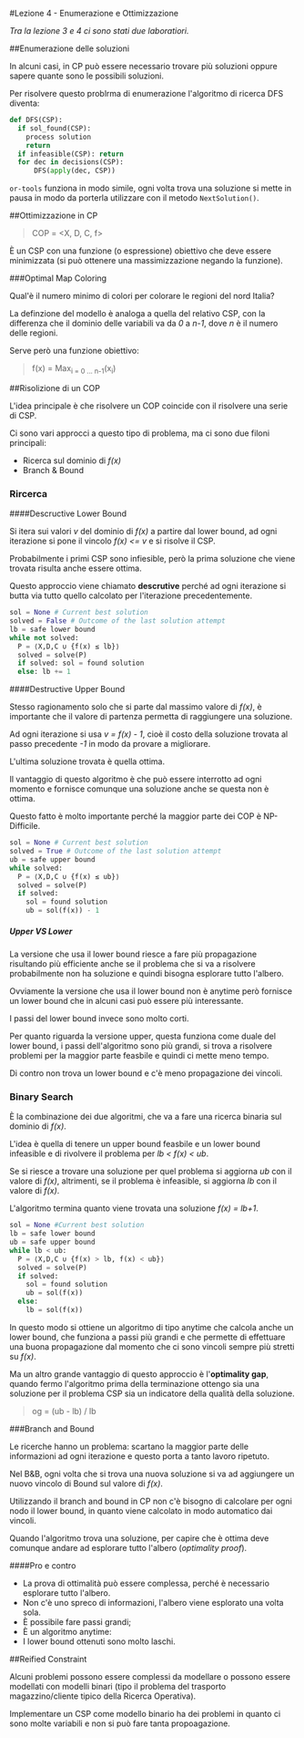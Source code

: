 #Lezione 4 - Enumerazione e Ottimizzazione

*Tra la lezione 3 e 4 ci sono stati due laboratiori.*

##Enumerazione delle soluzioni

In alcuni casi, in CP può essere necessario trovare più soluzioni oppure sapere quante sono le possibili soluzioni.

Per risolvere questo problrma di enumerazione l'algoritmo di ricerca DFS diventa:

```python
def DFS(CSP):
  if sol_found(CSP):
    process solution
    return
  if infeasible(CSP): return
  for dec in decisions(CSP):
      DFS(apply(dec, CSP))
```

`or-tools` funziona in modo simile, ogni volta trova una soluzione si mette in pausa in modo da porterla utilizzare con il metodo `NextSolution()`.

##Ottimizzazione in CP

> COP = \<X, D, C, f\>

È un CSP con una funzione (o espressione) obiettivo che deve essere minimizzata (si può ottenere una massimizzazione negando la funzione).

###Optimal Map Coloring

Qual'è il numero minimo di colori per colorare le regioni del nord Italia?

La definzione del modello è analoga a quella del relativo CSP, con la differenza che il dominio delle variabili va da *0* a *n-1*, dove *n* è il numero delle regioni.

Serve però una funzione obiettivo:

> f(x) = Max<sub>i = 0 ... n-1</sub>(x<sub>i</sub>)

##Risolizione di un COP

L'idea principale è che risolvere un COP coincide con il risolvere una serie di CSP.

Ci sono vari approcci a questo tipo di problema, ma ci sono due filoni principali:

- Ricerca sul dominio di *f(x)*
- Branch & Bound

### Rircerca

####Descructive Lower Bound

Si itera sui valori *v* del dominio di *f(x)* a partire dal lower bound, ad ogni iterazione si pone il vincolo *f(x) <= v* e si risolve il CSP.

Probabilmente i primi CSP sono infiesible, però la prima soluzione che viene trovata risulta anche essere ottima.

Questo approccio viene chiamato **descrutive** perché ad ogni iterazione si butta via tutto quello calcolato per l'iterazione precedentemente.

```python
sol = None # Current best solution
solved = False # Outcome of the last solution attempt
lb = safe lower bound
while not solved:
  P = ⟨X,D,C ∪ {f(x) ≤ lb}⟩
  solved = solve(P)
  if solved: sol = found solution
  else: lb += 1
```

####Destructive Upper Bound

Stesso ragionamento solo che si parte dal massimo valore di *f(x)*, è importante che il valore di partenza permetta di raggiungere una soluzione.

Ad ogni iterazione si usa *v = f(x) - 1*, cioè il costo della soluzione trovata al passo precedente *-1* in modo da provare a migliorare.

L'ultima soluzione trovata è quella ottima.

Il vantaggio di questo algoritmo è che può essere interrotto ad ogni momento e fornisce comunque una soluzione anche se questa non è ottima.

Questo fatto è molto importante perché la maggior parte dei COP è NP-Difficile.

```python
sol = None # Current best solution
solved = True # Outcome of the last solution attempt
ub = safe upper bound
while solved:
  P = ⟨X,D,C ∪ {f(x) ≤ ub}⟩
  solved = solve(P)
  if solved:
    sol = found solution
    ub = sol(f(x)) - 1
```

##### Upper VS Lower

La versione che usa il lower bound riesce a fare più propagazione risultando più efficiente anche se il problema che si va a risolvere probabilmente non ha soluzione e quindi bisogna esplorare tutto l'albero.

Ovviamente la versione che usa il lower bound non è anytime però fornisce un lower bound che in alcuni casi può essere più interessante.

I passi del lower bound invece sono molto corti.

Per quanto riguarda la versione upper, questa funziona come duale del lower bound, i passi dell'algoritmo sono più grandi, si trova a risolvere problemi per la maggior parte feasbile e quindi ci mette meno tempo.

Di contro non trova un lower bound e c'è meno propagazione dei vincoli.

### Binary Search

È la combinazione dei due algoritmi, che va a fare una ricerca binaria sul dominio di *f(x)*.

L'idea è quella di tenere un upper bound feasbile e un lower bound infeasible e di rivolvere il problema per *lb < f(x) < ub*.

Se si riesce a trovare una soluzione per quel problema si aggiorna *ub* con il valore di *f(x)*, altrimenti, se il problema è infeasible, si aggiorna *lb* con il valore di *f(x)*.

L'algoritmo termina quanto viene trovata una soluzione *f(x) = lb+1*.

```python
sol = None #Current best solution
lb = safe lower bound
ub = safe upper bound
while lb < ub:
  P = ⟨X,D,C ∪ {f(x) > lb, f(x) < ub}⟩
  solved = solve(P)
  if solved:
    sol = found solution
    ub = sol(f(x))
  else:
    lb = sol(f(x))
```

In questo modo si ottiene un algoritmo di tipo anytime che calcola anche un lower bound, che funziona a passi più grandi e che permette di effettuare una buona propagazione dal momento che ci sono vincoli sempre più stretti su *f(x)*.

Ma un altro grande vantaggio di questo approccio è l'**optimality gap**, quando fermo l'algoritmo prima della terminazione ottengo sia una soluzione per il problema CSP sia un indicatore della qualità della soluzione.

> og = (ub - lb) / lb

###Branch and Bound

Le ricerche hanno un problema: scartano la maggior parte delle informazioni ad ogni iterazione e questo porta a tanto lavoro ripetuto.

Nel B&B, ogni volta che si trova una nuova soluzione si va ad aggiungere un nuovo vincolo di Bound sul valore di *f(x)*.

Utilizzando il branch and bound in CP non c'è bisogno di calcolare per ogni nodo il lower bound, in quanto viene calcolato in modo automatico dai vincoli.

Quando l'algoritmo trova una soluzione, per capire che è ottima deve comunque andare ad esplorare tutto l'albero (*optimality proof*).

####Pro e contro

- La prova di ottimalità può essere complessa, perché è necessario esplorare tutto l'albero.
- Non c'è uno spreco di informazioni, l'albero viene esplorato una volta sola.
- È possibile fare passi grandi;
- È un algoritmo anytime:
- I lower bound ottenuti sono molto laschi.


##Reified Constraint

Alcuni problemi possono essere complessi da modellare o possono essere modellati con modelli binari (tipo il problema del trasporto magazzino/cliente tipico della Ricerca Operativa).

Implementare un CSP come modello binario ha dei problemi in quanto ci sono molte variabili e non si può fare tanta propoagazione.


